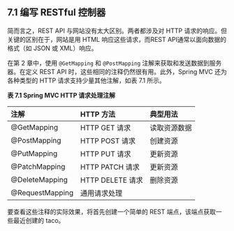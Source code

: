 ## 7.1 编写 RESTful 控制器

简而言之，REST API 与网站没有太大区别。两者都涉及对 HTTP 请求的响应。但关键的区别在于，网站是用 HTML 响应这些请求，而REST API通常以面向数据的格式（如 JSON 或 XML）响应。

在第 2 章中，使用 `@GetMapping` 和 `@PostMapping` 注解来获取和发送数据到服务器。在定义 REST API 时，这些相同的注释仍然很有用。此外，Spring MVC 还为各种类型的 HTTP 请求支持少量其他注解，如表 7.1 所示。

**表 7.1 Spring MVC HTTP 请求处理注解**

| 注解 | HTTP 方法 | 典型用法 |
| :--- | :--- | :--- |
| @GetMapping | HTTP GET 请求 | 读取资源数据 |
| @PostMapping | HTTP POST 请求 | 创建资源 |
| @PutMapping | HTTP PUT 请求 | 更新资源 |
| @PatchMapping | HTTP PATCH 请求 | 更新资源 |
| @DeleteMapping | HTTP DELETE 请求 | 删除资源 |
| @RequestMapping | 通用请求处理 |  |

要查看这些注释的实际效果，将首先创建一个简单的 REST 端点，该端点获取一些最近创建的 taco。


